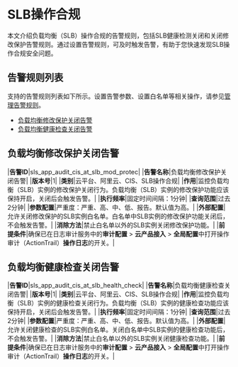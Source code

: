 # SLB操作合规

本文介绍负载均衡（SLB）操作合规的告警规则，包括SLB健康检测关闭和关闭修改保护告警规则。通过设置告警规则，可及时触发告警，有助于您快速发现SLB操作合规安全问题。

## 告警规则列表

支持的告警规则列表如下所示。设置告警参数、设置白名单等相关操作，请参见[管理告警规则](/cn.zh-CN/应用中心（App）/日志审计服务/告警/管理告警规则.md)。

-   [负载均衡修改保护关闭告警](#section_0y8_dbq_m4f)
-   [负载均衡健康检查关闭告警](#section_r7d_vtz_kky)

## 负载均衡修改保护关闭告警

|**告警ID**|sls\_app\_audit\_cis\_at\_slb\_mod\_protec|
|**告警名称**|负载均衡修改保护关闭告警|
|**版本号**|1|
|**类别**|云平台、阿里云、CIS、SLB操作合规|
|**作用**|监控负载均衡（SLB）实例的修改保护关闭行为。负载均衡（SLB）实例的修改保护功能应该保持开启，关闭后会触发告警。|
|**执行频率**|固定时间间隔：1分钟|
|**查询范围**|过去2分钟|
|**参数配置**|严重度：严重、高、中、低、报告。默认值为高。|
|**外部配置**|允许关闭修改保护的SLB实例白名单。白名单中SLB实例的修改保护功能关闭后，不会触发告警。|
|**消除方法**|禁止白名单以外的SLB实例关闭修改保护功能。|
|**前提条件**|确保已在日志审计服务中的**审计配置** \> **云产品接入** \> **全局配置**中打开操作审计（ActionTrail）**操作日志**的开关。|

## 负载均衡健康检查关闭告警

|**告警ID**|sls\_app\_audit\_cis\_at\_slb\_health\_check|
|**告警名称**|负载均衡健康检查关闭告警|
|**版本号**|1|
|**类别**|云平台、阿里云、CIS、SLB操作合规|
|**作用**|监控负载均衡（SLB）实例的健康检查关闭行为。负载均衡（SLB）实例的健康检查功能应该保持开启，关闭后会触发告警。|
|**执行频率**|固定时间间隔：1分钟|
|**查询范围**|过去2分钟|
|**参数配置**|严重度：严重、高、中、低、报告。默认值为高。|
|**外部配置**|允许关闭健康检查的SLB实例白名单。关闭白名单中SLB实例的健康检查功能后，不会触发告警。|
|**消除方法**|禁止白名单以外的SLB实例关闭健康检查功能。|
|**前提条件**|确保已在日志审计服务中的**审计配置** \> **云产品接入** \> **全局配置**中打开操作审计（ActionTrail）**操作日志**的开关。|

